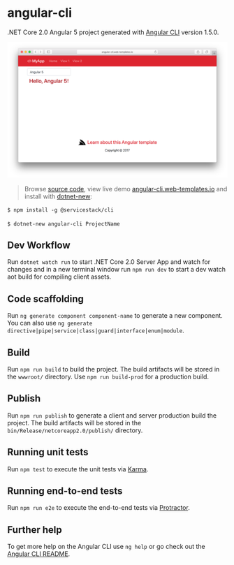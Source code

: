 # angular-cli

.NET Core 2.0 Angular 5 project generated with [Angular CLI](https://github.com/angular/angular-cli) version 1.5.0.

[![](https://raw.githubusercontent.com/ServiceStack/Assets/master/csharp-templates/angular-cli.png)](http://angular-cli.web-templates.io/)

> Browse [source code](https://github.com/NetCoreTemplates/angular-cli), view live demo [angular-cli.web-templates.io](http://angular-cli.web-templates.io) and install with [dotnet-new](http://docs.servicestack.net/dotnet-new):

    $ npm install -g @servicestack/cli

    $ dotnet-new angular-cli ProjectName

## Dev Workflow

Run `dotnet watch run` to start .NET Core 2.0 Server App and watch for changes and in a new terminal window run `npm run dev` to start a dev watch
aot build for compiling client assets.

## Code scaffolding

Run `ng generate component component-name` to generate a new component. You can also use `ng generate directive|pipe|service|class|guard|interface|enum|module`.

## Build

Run `npm run build` to build the project. The build artifacts will be stored in the `wwwroot/` directory. Use `npm run build-prod` for a production build.

## Publish

Run `npm run publish` to generate a client and server production build the project. The build artifacts will be stored in the `bin/Release/netcoreapp2.0/publish/` directory. 

## Running unit tests

Run `npm test` to execute the unit tests via [Karma](https://karma-runner.github.io).

## Running end-to-end tests

Run `npm run e2e` to execute the end-to-end tests via [Protractor](http://www.protractortest.org/).

## Further help

To get more help on the Angular CLI use `ng help` or go check out the [Angular CLI README](https://github.com/angular/angular-cli/blob/master/README.md).
